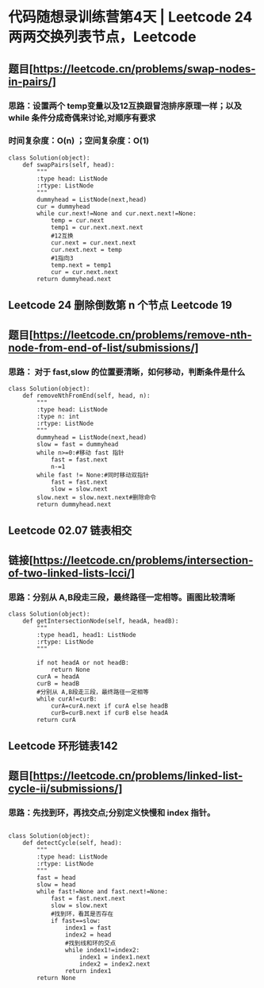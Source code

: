 # 代码随想录训练营第4天 | Leetcode 24 两两交换列表节点，Leetcode  

## 题目[https://leetcode.cn/problems/swap-nodes-in-pairs/]
### 思路：设置两个 temp变量以及12互换跟冒泡排序原理一样；以及 while 条件分成奇偶来讨论,对顺序有要求

### 时间复杂度：O(n) ；空间复杂度：O(1)
```
class Solution(object):
    def swapPairs(self, head):
        """
        :type head: ListNode
        :rtype: ListNode
        """
        dummyhead = ListNode(next,head)
        cur = dummyhead
        while cur.next!=None and cur.next.next!=None:
            temp = cur.next
            temp1 = cur.next.next.next
            #12互换
            cur.next = cur.next.next
            cur.next.next = temp
            #1指向3
            temp.next = temp1
            cur = cur.next.next
        return dummyhead.next
```
## Leetcode 24 删除倒数第 n 个节点 Leetcode 19
## 题目[https://leetcode.cn/problems/remove-nth-node-from-end-of-list/submissions/]
### 思路： 对于 fast,slow 的位置要清晰，如何移动，判断条件是什么
```
class Solution(object):
    def removeNthFromEnd(self, head, n):
        """
        :type head: ListNode
        :type n: int
        :rtype: ListNode
        """
        dummyhead = ListNode(next,head)
        slow = fast = dummyhead
        while n>=0:#移动 fast 指针
            fast = fast.next
            n-=1
        while fast != None:#同时移动双指针
            fast = fast.next
            slow = slow.next
        slow.next = slow.next.next#删除命令
        return dummyhead.next
```

## Leetcode 02.07 链表相交
## 链接[https://leetcode.cn/problems/intersection-of-two-linked-lists-lcci/]
### 思路：分别从 A,B段走三段，最终路径一定相等。画图比较清晰
```
class Solution(object):
    def getIntersectionNode(self, headA, headB):
        """
        :type head1, head1: ListNode
        :rtype: ListNode
        """
    
        if not headA or not headB:
            return None
        curA = headA
        curB = headB
        #分别从 A,B段走三段，最终路径一定相等
        while curA!=curB:
            curA=curA.next if curA else headB
            curB=curB.next if curB else headA
        return curA
```
## Leetcode 环形链表142
## 题目[https://leetcode.cn/problems/linked-list-cycle-ii/submissions/]
### 思路：先找到环，再找交点;分别定义快慢和 index 指针。
## 
```
class Solution(object):
    def detectCycle(self, head):
        """
        :type head: ListNode
        :rtype: ListNode
        """
        fast = head
        slow = head
        while fast!=None and fast.next!=None:
            fast = fast.next.next
            slow = slow.next
            #找到环，看其是否存在
            if fast==slow:
                index1 = fast
                index2 = head
                #找到线和环的交点
                while index1!=index2:
                    index1 = index1.next
                    index2 = index2.next
                return index1
        return None
```